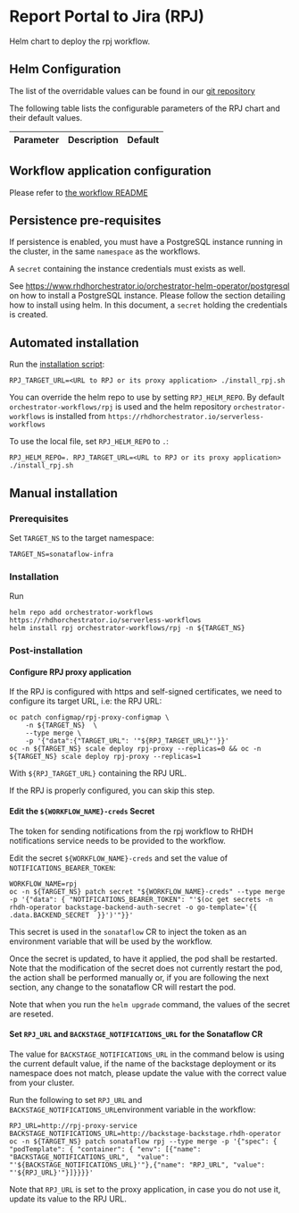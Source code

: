 
Report Portal to Jira (RPJ)
===========

Helm chart to deploy the rpj workflow.



## Helm Configuration
The list of the overridable values can be found in our [git repository](https://github.com/rhdhorchestrator/serverless-workflows/blob/main/deploy/charts/rpj/values.yaml)

The following table lists the configurable parameters of the RPJ chart and their default values.

| Parameter                | Description             | Default        |
| ------------------------ | ----------------------- | -------------- |


## Workflow application configuration
Please refer to [the workflow README](https://github.com/rhdhorchestrator/serverless-workflows/blob/main/workflows/rpj/README.md#workflow-application-configuration)

## Persistence pre-requisites
If persistence is enabled, you must have a PostgreSQL instance running in the cluster, in the same `namespace` as the workflows.

A `secret` containing the instance credentials must exists as well. 

See https://www.rhdhorchestrator.io/orchestrator-helm-operator/postgresql on how to install a PostgreSQL instance. Please follow the section detailing how to install using helm. In this document, a `secret` holding the credentials is created.


## Automated installation
Run the [installation script](install_rpj.sh):
```console
RPJ_TARGET_URL=<URL to RPJ or its proxy application> ./install_rpj.sh
```
You can override the helm repo to use by setting `RPJ_HELM_REPO`. By default `orchestrator-workflows/rpj` is used and the helm repository `orchestrator-workflows` is installed from `https://rhdhorchestrator.io/serverless-workflows`

To use the local file, set `RPJ_HELM_REPO` to `.`:
```console
RPJ_HELM_REPO=. RPJ_TARGET_URL=<URL to RPJ or its proxy application> ./install_rpj.sh
```
## Manual installation
### Prerequisites 
Set `TARGET_NS` to the target namespace:
```console
TARGET_NS=sonataflow-infra
```

### Installation
Run 
```console
helm repo add orchestrator-workflows https://rhdhorchestrator.io/serverless-workflows
helm install rpj orchestrator-workflows/rpj -n ${TARGET_NS}
```

### Post-installation
#### Configure RPJ proxy application

If the RPJ is configured with https and self-signed certificates, we need to configure its target URL, i.e: the RPJ URL:
```console
oc patch configmap/rpj-proxy-configmap \
    -n ${TARGET_NS}  \
    --type merge \
    -p '{"data":{"TARGET_URL": '"${RPJ_TARGET_URL}"'}}'
oc -n ${TARGET_NS} scale deploy rpj-proxy --replicas=0 && oc -n ${TARGET_NS} scale deploy rpj-proxy --replicas=1
```
With `${RPJ_TARGET_URL}` containing the RPJ URL.


If the RPJ is properly configured, you can skip this step.

#### Edit the `${WORKFLOW_NAME}-creds` Secret
The token for sending notifications from the rpj workflow to RHDH notifications service needs to be provided to the workflow.

Edit the secret `${WORKFLOW_NAME}-creds` and set the value of `NOTIFICATIONS_BEARER_TOKEN`:
```
WORKFLOW_NAME=rpj
oc -n ${TARGET_NS} patch secret "${WORKFLOW_NAME}-creds" --type merge -p '{"data": { "NOTIFICATIONS_BEARER_TOKEN": "'$(oc get secrets -n rhdh-operator backstage-backend-auth-secret -o go-template='{{ .data.BACKEND_SECRET  }}')'"}}'
```

This secret is used in the `sonataflow` CR to inject the token as an environment variable that will be used by the workflow.

Once the secret is updated, to have it applied, the pod shall be restarted. 
Note that the modification of the secret does not currently restart the pod, the action shall be performed manually or, if you are following the next section, any change to the sonataflow CR will restart the pod.

Note that when you run the `helm upgrade` command, the values of the secret are reseted.

#### Set `RPJ_URL` and `BACKSTAGE_NOTIFICATIONS_URL` for the Sonataflow CR

The value for `BACKSTAGE_NOTIFICATIONS_URL` in the command below is using the current default value, if the name of the backstage deployment or its namespace does not match, please update the value with the correct value from your cluster.

Run the following to set `RPJ_URL` and `BACKSTAGE_NOTIFICATIONS_URL`environment variable in the workflow:
```console
RPJ_URL=http://rpj-proxy-service
BACKSTAGE_NOTIFICATIONS_URL=http://backstage-backstage.rhdh-operator
oc -n ${TARGET_NS} patch sonataflow rpj --type merge -p '{"spec": { "podTemplate": { "container": { "env": [{"name": "BACKSTAGE_NOTIFICATIONS_URL",  "value": "'${BACKSTAGE_NOTIFICATIONS_URL}'"},{"name": "RPJ_URL", "value": "'${RPJ_URL}'"}]}}}}'
```

Note that `RPJ_URL` is set to the proxy application, in case you do not use it, update its value to the RPJ URL.
